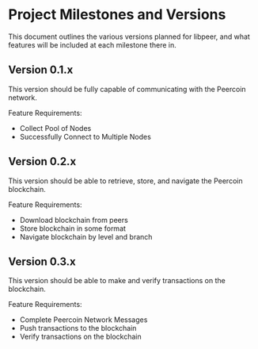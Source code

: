 # Project Milestones and Versions
This document outlines the various versions planned for libpeer, and what features will be included at each milestone there in.

## Version 0.1.x
This version should be fully capable of communicating with the Peercoin network.

Feature Requirements:
- Collect Pool of Nodes
- Successfully Connect to Multiple Nodes

## Version 0.2.x
This version should be able to retrieve, store, and navigate the Peercoin blockchain.

Feature Requirements:
- Download blockchain from peers
- Store blockchain in some format
- Navigate blockchain by level and branch

## Version 0.3.x
This version should be able to make and verify transactions on the blockchain.

Feature Requirements:
- Complete Peercoin Network Messages
- Push transactions to the blockchain
- Verify transactions on the blockchain
